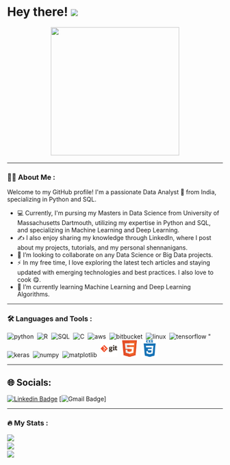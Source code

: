 <h1>
  Hey there!
  <img src="https://media.giphy.com/media/hvRJCLFzcasrR4ia7z/giphy.gif" width="30px"/>
</h1>
<div align="center">
  <img src="https://i.giphy.com/media/v1.Y2lkPTc5MGI3NjExZTkyN3Jnbm1qbHgyZGNtcXo2NzVsOWNpYW5uOXVsY3NrNzRqOTV3eCZlcD12MV9pbnRlcm5hbF9naWZfYnlfaWQmY3Q9Zw/U8RLgaGFiwXsZc8YUw/giphy.gif" width="300" height="300"/>
</div>


---
### :man_technologist: About Me :

Welcome to my GitHub profile! I'm a passionate Data Analyst :page_facing_up: from India, specializing in Python and SQL. 

- 💻 Currently, I'm pursing my Masters in Data Science from University of Massachusetts Dartmouth, utilizing my expertise in Python and SQL, and specializing in Machine Learning and Deep Learning.
- ✍️ I also enjoy sharing my knowledge through LinkedIn, where I post about my projects, tutorials, and my personal shennanigans.
- 👯 I’m looking to collaborate on any Data Science or Big Data projects.
- ⚡ In my free time, I love exploring the latest tech articles and staying updated with emerging technologies and best practices. I also love to cook 😋.
- 🌱 I’m currently learning Machine Learning and Deep Learning Algorithms.
<!-- - 📫 How to reach me: &nbsp;  -->
---

### :hammer_and_wrench: Languages and Tools :
<div>
    <img src="https://cdn.jsdelivr.net/gh/devicons/devicon@latest/icons/python/python-original-wordmark.svg" title="Python" alt="python" width="40" height="40"/>&nbsp;
    <img src="https://cdn.jsdelivr.net/gh/devicons/devicon@latest/icons/r/r-original.svg" title="R" alt="R" width="40" height="40"/>&nbsp;
    <img src="https://cdn.jsdelivr.net/gh/devicons/devicon@latest/icons/mysql/mysql-original-wordmark.svg" title="MySQL" alt="SQL" width="40" height="40"/>&nbsp;
    <img src="https://cdn.jsdelivr.net/gh/devicons/devicon@latest/icons/c/c-original.svg" title="C" alt="C" width="40" height="40"/>&nbsp;
    <img src="https://cdn.jsdelivr.net/gh/devicons/devicon@latest/icons/amazonwebservices/amazonwebservices-original-wordmark.svg" title="AWS" alt="aws" width="40" height="40"/>&nbsp;
    <img src="https://cdn.jsdelivr.net/gh/devicons/devicon@latest/icons/bitbucket/bitbucket-original-wordmark.svg" title="Bitbucket" alt="bitbucket" width="40" height="40"/>&nbsp;
    <img src="https://cdn.jsdelivr.net/gh/devicons/devicon@latest/icons/linux/linux-original.svg" title="Linux" alt="linux" width="40" height="40"/>&nbsp;
    <img src="https://cdn.jsdelivr.net/gh/devicons/devicon@latest/icons/tensorflow/tensorflow-original-wordmark.svg" title="TensorFlow" alt="tensorflow" width="40" height="40"/>&nbsp;"
    <img src="https://cdn.jsdelivr.net/gh/devicons/devicon@latest/icons/keras/keras-original-wordmark.svg" title="Keras" alt="keras" width="40" height="40"/>&nbsp;
    <img src="https://cdn.jsdelivr.net/gh/devicons/devicon@latest/icons/numpy/numpy-original-wordmark.svg" title="NumPy" alt="numpy" width="40" height="40"/>&nbsp;
    <img src="https://cdn.jsdelivr.net/gh/devicons/devicon@latest/icons/matplotlib/matplotlib-original-wordmark.svg" title="MatPlotLib" alt="matplotlib" width="40" height="40"/>&nbsp;
    <img src="https://github.com/devicons/devicon/blob/master/icons/git/git-original-wordmark.svg" title="Git" **alt="Git" width="40" height="40"/>&nbsp;
    <img src="https://github.com/devicons/devicon/blob/master/icons/html5/html5-original.svg" title="HTML5" alt="HTML" width="40" height="40"/>&nbsp;
    <img src="https://github.com/devicons/devicon/blob/master/icons/css3/css3-plain-wordmark.svg"  title="CSS3" alt="CSS" width="40" height="40"/>&nbsp;
        <!-- <img src="https://github.com/devicons/devicon/blob/master/icons/javascript/javascript-original.svg" title="JavaScript" alt="JavaScript" width="40" height="40"/>&nbsp; -->
</div>

---
## 🌐 Socials:
[![Linkedin Badge](https://img.shields.io/badge/-Omkar-blue?style=flat&logo=Linkedin&logoColor=white)](https://www.linkedin.com/in/omkarbadadale1620/)
[![Gmail Badge]()]

---
### :fire: My Stats :
![](https://github-readme-stats.vercel.app/api?username=gunjanrawat5&theme=gotham&hide_border=false&include_all_commits=true&count_private=true)<br/>
![](https://github-readme-streak-stats.herokuapp.com/?user=gunjanrawat5&theme=gotham&hide_border=false)<br/>
![](https://github-readme-stats.vercel.app/api/top-langs/?username=gunjanrawat5&theme=gotham&hide_border=false&include_all_commits=true&count_private=true&layout=compact)

